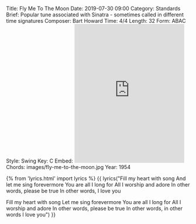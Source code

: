Title: Fly Me To The Moon
Date: 2019-07-30 09:00
Category: Standards
Brief: Popular tune associated with Sinatra - sometimes called in different time signatures
Composer: Bart Howard
Time: 4/4
Length: 32
Form: ABAC
Style: Swing
Key: C
Embed: <iframe src="https://open.spotify.com/embed/playlist/4JcYTwy7vNm5xhfgELFHu8" width="300" height="380" frameborder="0" allowtransparency="true" allow="encrypted-media"></iframe>
Chords: images/fly-me-to-the-moon.jpg
Year: 1954

{% from 'lyrics.html' import lyrics %}
{{ lyrics("Fill my heart with song
And let me sing forevermore
You are all I long for
All I worship and adore
In other words, please be true
In other words, I love you

Fill my heart with song
Let me sing forevermore
You are all I long for
All I worship and adore
In other words, please be true
In other words, in other words
I love you") }}
